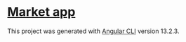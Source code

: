 #  [Market app](https://market-app-ten.vercel.app/)

This project was generated with [Angular CLI](https://github.com/angular/angular-cli) version 13.2.3.
